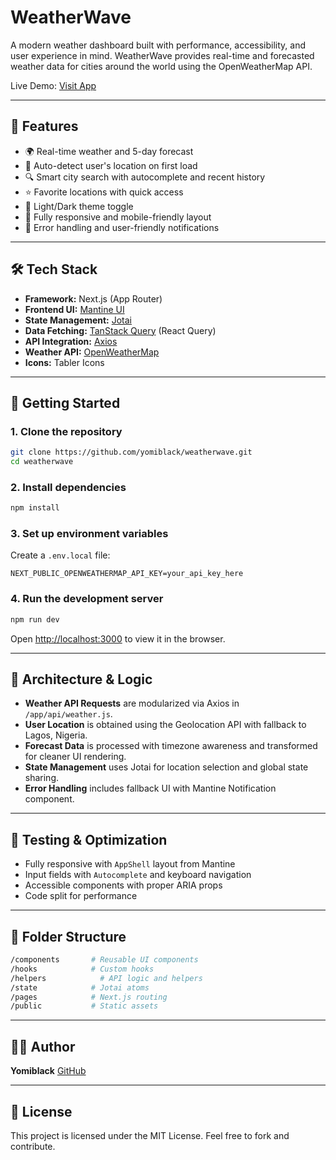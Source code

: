 # WeatherWave

A modern weather dashboard built with performance, accessibility, and user experience in mind. WeatherWave provides real-time and forecasted weather data for cities around the world using the OpenWeatherMap API.

Live Demo: [Visit App](https://) <!-- Add deployed Vercel link here -->

---

## 📌 Features

- 🌍 Real-time weather and 5-day forecast
- 📍 Auto-detect user's location on first load
- 🔍 Smart city search with autocomplete and recent history
- ⭐ Favorite locations with quick access
- 🌙 Light/Dark theme toggle
- 📱 Fully responsive and mobile-friendly layout
- 📡 Error handling and user-friendly notifications

---

## 🛠️ Tech Stack

- **Framework:** Next.js (App Router)
- **Frontend UI:** [Mantine UI](https://mantine.dev/)
- **State Management:** [Jotai](https://jotai.org/)
- **Data Fetching:** [TanStack Query](https://tanstack.com/query/latest) (React Query)
- **API Integration:** [Axios](https://axios-http.com/)
- **Weather API:** [OpenWeatherMap](https://openweathermap.org/api)
- **Icons:** Tabler Icons

---

## 🚀 Getting Started

### 1. Clone the repository

```bash
git clone https://github.com/yomiblack/weatherwave.git
cd weatherwave
```

### 2. Install dependencies

```bash
npm install
```

### 3. Set up environment variables

Create a `.env.local` file:

```env
NEXT_PUBLIC_OPENWEATHERMAP_API_KEY=your_api_key_here
```

### 4. Run the development server

```bash
npm run dev
```

Open [http://localhost:3000](http://localhost:3000) to view it in the browser.

---

## 🧠 Architecture & Logic

- **Weather API Requests** are modularized via Axios in `/app/api/weather.js`.
- **User Location** is obtained using the Geolocation API with fallback to Lagos, Nigeria.
- **Forecast Data** is processed with timezone awareness and transformed for cleaner UI rendering.
- **State Management** uses Jotai for location selection and global state sharing.
- **Error Handling** includes fallback UI with Mantine Notification component.

---

## 🧪 Testing & Optimization

- Fully responsive with `AppShell` layout from Mantine
- Input fields with `Autocomplete` and keyboard navigation
- Accessible components with proper ARIA props
- Code split for performance

---

## 📁 Folder Structure

```bash
/components       # Reusable UI components
/hooks            # Custom hooks
/helpers            # API logic and helpers
/state            # Jotai atoms
/pages            # Next.js routing
/public           # Static assets
```

---

## 🧑‍💼 Author

**Yomiblack**
[GitHub](https://github.com/yomiblack)

---

## 📄 License

This project is licensed under the MIT License. Feel free to fork and contribute.
